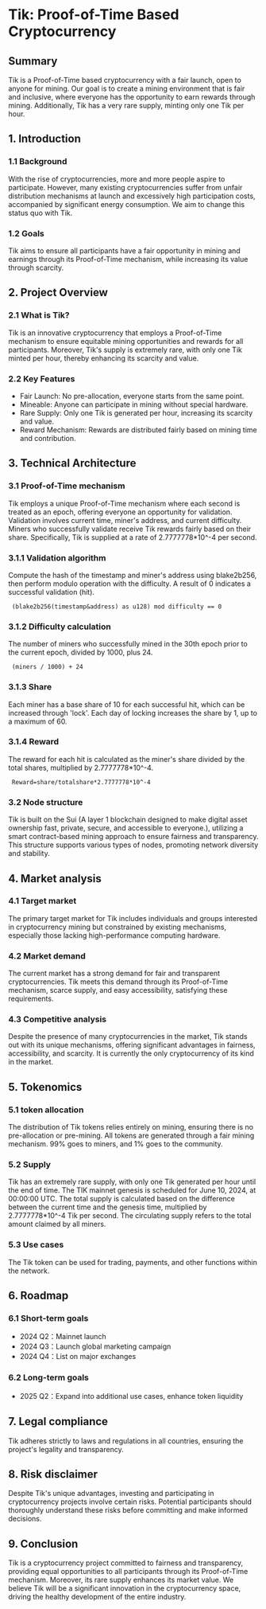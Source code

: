 # Tik: Proof-of-Time Based Cryptocurrency

## Summary

Tik is a Proof-of-Time based cryptocurrency with a fair launch, open to anyone for mining. Our goal is to create a mining environment that is fair and inclusive, where everyone has the opportunity to earn rewards through mining. Additionally, Tik has a very rare supply, minting only one Tik per hour.

## 1. Introduction
### 1.1 Background
With the rise of cryptocurrencies, more and more people aspire to participate. However, many existing cryptocurrencies suffer from unfair distribution mechanisms at launch and excessively high participation costs, accompanied by significant energy consumption. We aim to change this status quo with Tik.

### 1.2 Goals
Tik aims to ensure all participants have a fair opportunity in mining and earnings through its Proof-of-Time mechanism, while increasing its value through scarcity.

## 2. Project Overview
### 2.1 What is Tik?
Tik is an innovative cryptocurrency that employs a Proof-of-Time mechanism to ensure equitable mining opportunities and rewards for all participants. Moreover, Tik's supply is extremely rare, with only one Tik minted per hour, thereby enhancing its scarcity and value.

### 2.2 Key Features
- Fair Launch: No pre-allocation, everyone starts from the same point.
- Mineable: Anyone can participate in mining without special hardware.
- Rare Supply: Only one Tik is generated per hour, increasing its scarcity and value.
- Reward Mechanism: Rewards are distributed fairly based on mining time and contribution.

## 3. Technical Architecture
### 3.1 Proof-of-Time mechanism
Tik employs a unique Proof-of-Time mechanism where each second is treated as an epoch, offering everyone an opportunity for validation. Validation involves current time, miner's address, and current difficulty. Miners who successfully validate receive Tik rewards fairly based on their share. Specifically, Tik is supplied at a rate of 2.7777778*10^-4 per second.

### 3.1.1 Validation algorithm
Compute the hash of the timestamp and miner's address using blake2b256, then perform modulo operation with the difficulty. A result of 0 indicates a successful validation (hit).

     (blake2b256(timestamp&address) as u128) mod difficulty == 0

### 3.1.2 Difficulty calculation
The number of miners who successfully mined in the 30th epoch prior to the current epoch, divided by 1000, plus 24. 

     (miners / 1000) + 24

### 3.1.3 Share 
Each miner has a base share of 10 for each successful hit, which can be increased through 'lock'. Each day of locking increases the share by 1, up to a maximum of 60.

### 3.1.4 Reward
The reward for each hit is calculated as the miner's share divided by the total shares, multiplied by 2.7777778*10^-4.

     Reward=share/totalshare*2.7777778*10^-4

### 3.2 Node structure
Tik is built on the Sui (A layer 1 blockchain designed to make digital asset ownership fast, private, secure, and accessible to everyone.), utilizing a smart contract-based mining approach to ensure fairness and transparency. This structure supports various types of nodes, promoting network diversity and stability.

## 4. Market analysis
### 4.1 Target market
The primary target market for Tik includes individuals and groups interested in cryptocurrency mining but constrained by existing mechanisms, especially those lacking high-performance computing hardware.

### 4.2 Market demand
The current market has a strong demand for fair and transparent cryptocurrencies. Tik meets this demand through its Proof-of-Time mechanism, scarce supply, and easy accessibility, satisfying these requirements.

### 4.3 Competitive analysis
Despite the presence of many cryptocurrencies in the market, Tik stands out with its unique mechanisms, offering significant advantages in fairness, accessibility, and scarcity. It is currently the only cryptocurrency of its kind in the market.

## 5. Tokenomics
### 5.1 token allocation
The distribution of Tik tokens relies entirely on mining, ensuring there is no pre-allocation or pre-mining. All tokens are generated through a fair mining mechanism. 99% goes to miners, and 1% goes to the community.

### 5.2 Supply
Tik has an extremely rare supply, with only one Tik generated per hour until the end of time. The TIK mainnet genesis is scheduled for June 10, 2024, at 00:00:00 UTC. The total supply is calculated based on the difference between the current time and the genesis time, multiplied by 2.7777778*10^-4 Tik per second. The circulating supply refers to the total amount claimed by all miners.

### 5.3 Use cases
The Tik token can be used for trading, payments, and other functions within the network.

## 6. Roadmap
### 6.1 Short-term goals
- 2024 Q2：Mainnet launch
- 2024 Q3：Launch global marketing campaign
- 2024 Q4：List on major exchanges
### 6.2 Long-term goals
- 2025 Q2：Expand into additional use cases, enhance token liquidity

## 7. Legal compliance
Tik adheres strictly to laws and regulations in all countries, ensuring the project's legality and transparency.

## 8. Risk disclaimer
Despite Tik's unique advantages, investing and participating in cryptocurrency projects involve certain risks. Potential participants should thoroughly understand these risks before committing and make informed decisions.

## 9. Conclusion
Tik is a cryptocurrency project committed to fairness and transparency, providing equal opportunities to all participants through its Proof-of-Time mechanism. Moreover, its rare supply enhances its market value. We believe Tik will be a significant innovation in the cryptocurrency space, driving the healthy development of the entire industry.



